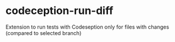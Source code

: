 # codeception-run-diff
Extension to run tests with Codeseption only for files with changes (compared to selected branch)
